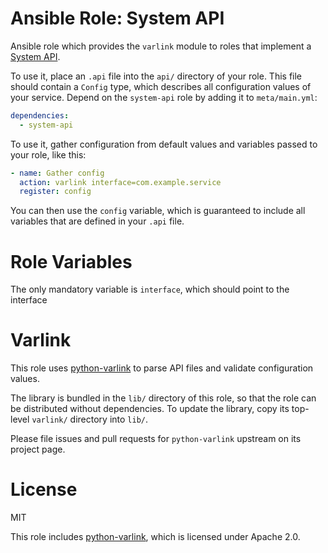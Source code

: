 
# Ansible Role: System API

Ansible role which provides the `varlink` module to roles that implement a [System API](https://github.com/cockpit-project/poc-sysmgmt-roles/wiki/System-Service-Configuration-API).

To use it, place an `.api` file into the `api/` directory of your role. This file should contain a `Config` type, which describes all configuration values of your service. Depend on the `system-api` role by adding it to `meta/main.yml`:

```yaml
dependencies:
  - system-api
```

To use it, gather configuration from default values and variables passed to your role, like this:

```yaml
- name: Gather config
  action: varlink interface=com.example.service
  register: config
```

You can then use the `config` variable, which is guaranteed to include all variables that are defined in your `.api` file.

# Role Variables

The only mandatory variable is `interface`, which should point to the interface

# Varlink

This role uses [python-varlink](https://github.com/varlink/python-varlink) to parse API files and validate configuration values.

The library is bundled in the `lib/` directory of this role, so that the role can be distributed without dependencies. To update the library, copy its top-level `varlink/` directory into `lib/`.

Please file issues and pull requests for `python-varlink` upstream on its project page.

# License

MIT

This role includes [python-varlink](https://github.com/varlink/python-varlink), which is licensed under Apache 2.0.
